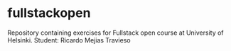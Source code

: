 # fullstackopen
 
Repository containing exercises for Fullstack open course at University of Helsinki.
Student: Ricardo Mejias Travieso